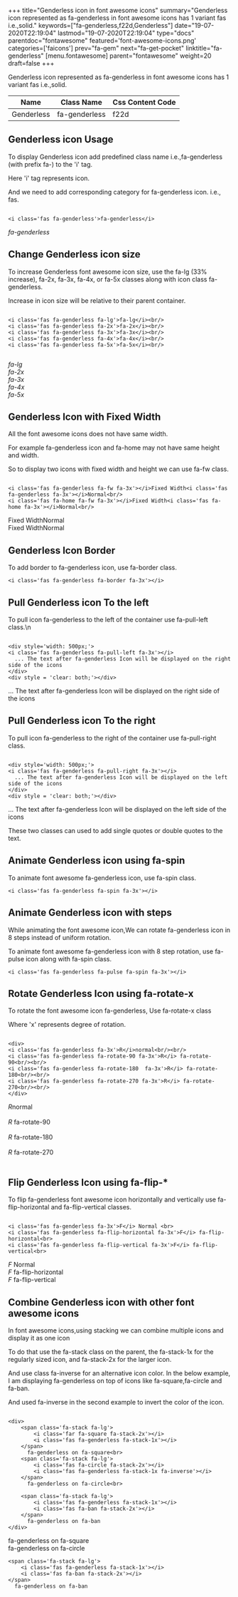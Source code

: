 +++
title="Genderless icon in font awesome icons"
summary="Genderless icon represented as fa-genderless in font awesome icons has 1 variant fas i.e.,solid."
keywords=["fa-genderless,f22d,Genderless"]
date="19-07-2020T22:19:04"
lastmod="19-07-2020T22:19:04"
type="docs"
parentdoc="fontawesome"
featured='font-awesome-icons.png'
categories=['faicons']
prev="fa-gem"
next="fa-get-pocket"
linktitle="fa-genderless"
[menu.fontawesome]
parent="fontawesome"
weight=20
draft=false
+++


Genderless icon represented as fa-genderless in font awesome icons has 1 variant fas i.e.,solid.

<div class='table-responsive'><table class='table'><thead><tr><th>Name</th><th>Class Name</th><th>Css Content Code</th></tr></thead><tbody><tr><td>Genderless</td><td>fa-genderless</td><td>f22d</td></tr></tbody></table></div>



## Genderless icon Usage

To display Genderless icon add predefined class name i.e.,fa-genderless (with prefix fa-) to the 'i' tag.

Here 'i' tag represents icon.

And we need to add corresponding category for fa-genderless icon. i.e., fas.


```

<i class='fas fa-genderless'>fa-genderless</i>
```

<i class='fas fa-genderless'>fa-genderless</i>




## Change Genderless icon size
To increase Genderless font awesome icon size, use the fa-lg (33% increase), fa-2x, fa-3x, fa-4x, or fa-5x classes along with icon class fa-genderless.

Increase in icon size will be relative to their parent container. 

```

<i class='fas fa-genderless fa-lg'>fa-lg</i><br/>
<i class='fas fa-genderless fa-2x'>fa-2x</i><br/>
<i class='fas fa-genderless fa-3x'>fa-3x</i><br/>
<i class='fas fa-genderless fa-4x'>fa-4x</i><br/>
<i class='fas fa-genderless fa-5x'>fa-5x</i><br/>
            
```

<i class='fas fa-genderless fa-lg'>fa-lg</i><br/>
<i class='fas fa-genderless fa-2x'>fa-2x</i><br/>
<i class='fas fa-genderless fa-3x'>fa-3x</i><br/>
<i class='fas fa-genderless fa-4x'>fa-4x</i><br/>
<i class='fas fa-genderless fa-5x'>fa-5x</i><br/>
            



## Genderless Icon with Fixed Width 

All the font awesome icons does not have same width.

For example fa-genderless icon and fa-home may not have same height and width.

So to display two icons with fixed width and height we can use fa-fw class.


```

<i class='fas fa-genderless fa-fw fa-3x'></i>Fixed Width<i class='fas fa-genderless fa-3x'></i>Normal<br/>
<i class='fas fa-home fa-fw fa-3x'></i>Fixed Width<i class='fas fa-home fa-3x'></i>Normal<br/>
```

<i class='fas fa-genderless fa-fw fa-3x'></i>Fixed Width<i class='fas fa-genderless fa-3x'></i>Normal<br/>
<i class='fas fa-home fa-fw fa-3x'></i>Fixed Width<i class='fas fa-home fa-3x'></i>Normal<br/>



## Genderless Icon Border 

To add border to fa-genderless icon, use fa-border class.


```
<i class='fas fa-genderless fa-border fa-3x'></i>

```
<i class='fas fa-genderless fa-border fa-3x'></i>





## Pull Genderless icon To the left

To pull icon fa-genderless to the left of the container use fa-pull-left class.\n

```

<div style='width: 500px;'>
<i class='fas fa-genderless fa-pull-left fa-3x'></i>
  ... The text after fa-genderless Icon will be displayed on the right side of the icons
</div>
<div style = 'clear: both;'></div>
```

<div style='width: 500px;'>
<i class='fas fa-genderless fa-pull-left fa-3x'></i>
  ... The text after fa-genderless Icon will be displayed on the right side of the icons
</div>
<div style = 'clear: both;'></div>




## Pull Genderless icon To the right
To pull icon fa-genderless to the right of the container use fa-pull-right class.

```

<div style='width: 500px;'>
<i class='fas fa-genderless fa-pull-right fa-3x'></i>
  ... The text after fa-genderless Icon will be displayed on the left side of the icons
</div>
<div style = 'clear: both;'></div>
```

<div style='width: 500px;'>
<i class='fas fa-genderless fa-pull-right fa-3x'></i>
  ... The text after fa-genderless Icon will be displayed on the left side of the icons
</div>
<div style = 'clear: both;'></div>

These two classes can used to add single quotes or double quotes to the text.


## Animate Genderless icon using fa-spin
To animate font awesome fa-genderless icon, use fa-spin class.

```
<i class='fas fa-genderless fa-spin fa-3x'></i>
```
<i class='fas fa-genderless fa-spin fa-3x'></i>




## Animate Genderless icon with steps
While animating the font awesome icon,We can rotate fa-genderless icon in 8 steps instead of uniform rotation.

To animate font awesome fa-genderless icon with 8 step rotation, use fa-pulse icon along with fa-spin class.


```
<i class='fas fa-genderless fa-pulse fa-spin fa-3x'></i>

```
<i class='fas fa-genderless fa-pulse fa-spin fa-3x'></i>





## Rotate Genderless Icon using fa-rotate-x
To rotate the font awesome icon fa-genderless, Use fa-rotate-x class

Where 'x' represents degree of rotation.


```

<div>
<i class='fas fa-genderless fa-3x'>R</i>normal<br/><br/>
<i class='fas fa-genderless fa-rotate-90 fa-3x'>R</i> fa-rotate-90<br/><br/> 
<i class='fas fa-genderless fa-rotate-180  fa-3x'>R</i> fa-rotate-180<br/><br/> 
<i class='fas fa-genderless fa-rotate-270 fa-3x'>R</i> fa-rotate-270<br/><br/>
</div>
```

<div>
<i class='fas fa-genderless fa-3x'>R</i>normal<br/><br/>
<i class='fas fa-genderless fa-rotate-90 fa-3x'>R</i> fa-rotate-90<br/><br/> 
<i class='fas fa-genderless fa-rotate-180  fa-3x'>R</i> fa-rotate-180<br/><br/> 
<i class='fas fa-genderless fa-rotate-270 fa-3x'>R</i> fa-rotate-270<br/><br/>
</div>




## Flip Genderless Icon using fa-flip-*
To flip fa-genderless font awesome icon horizontally and vertically use fa-flip-horizontal and fa-flip-vertical classes. 

```

<i class='fas fa-genderless fa-3x'>F</i> Normal <br>
<i class='fas fa-genderless fa-flip-horizontal fa-3x'>F</i> fa-flip-horizontal<br>
<i class='fas fa-genderless fa-flip-vertical fa-3x'>F</i> fa-flip-vertical<br>
```

<i class='fas fa-genderless fa-3x'>F</i> Normal <br>
<i class='fas fa-genderless fa-flip-horizontal fa-3x'>F</i> fa-flip-horizontal<br>
<i class='fas fa-genderless fa-flip-vertical fa-3x'>F</i> fa-flip-vertical<br>




## Combine Genderless icon with other font awesome icons
In font awesome icons,using stacking we can combine multiple icons and display it as one icon 

To do that use the fa-stack class on the parent, the fa-stack-1x for the regularly sized icon, and fa-stack-2x for the larger icon.

And use class fa-inverse for an alternative icon color. 
In the below example, I am displaying fa-genderless on top of icons like fa-square,fa-circle and fa-ban.

And used fa-inverse in the second example to invert the color of the icon.

```

<div>
    <span class='fa-stack fa-lg'>
        <i class='far fa-square fa-stack-2x'></i>
        <i class='fas fa-genderless fa-stack-1x'></i>
    </span>
      fa-genderless on fa-square<br>
    <span class='fa-stack fa-lg'>
        <i class='fas fa-circle fa-stack-2x'></i>
        <i class='fas fa-genderless fa-stack-1x fa-inverse'></i>
    </span>
      fa-genderless on fa-circle<br>

    <span class='fa-stack fa-lg'>
        <i class='fas fa-genderless fa-stack-1x'></i>
        <i class='fas fa-ban fa-stack-2x'></i>
    </span>
      fa-genderless on fa-ban
</div>
```

<div>
    <span class='fa-stack fa-lg'>
        <i class='far fa-square fa-stack-2x'></i>
        <i class='fas fa-genderless fa-stack-1x'></i>
    </span>
      fa-genderless on fa-square<br>
    <span class='fa-stack fa-lg'>
        <i class='fas fa-circle fa-stack-2x'></i>
        <i class='fas fa-genderless fa-stack-1x fa-inverse'></i>
    </span>
      fa-genderless on fa-circle<br>

    <span class='fa-stack fa-lg'>
        <i class='fas fa-genderless fa-stack-1x'></i>
        <i class='fas fa-ban fa-stack-2x'></i>
    </span>
      fa-genderless on fa-ban
</div>






